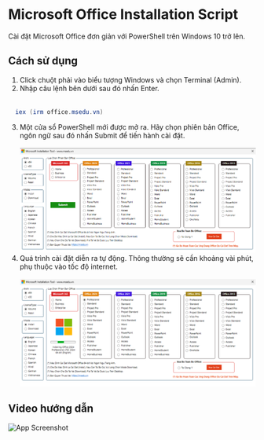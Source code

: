 
# Microsoft Office Installation Script

Cài đặt Microsoft Office đơn giản với PowerShell trên Windows 10 trở lên.


## Cách sử dụng

1. Click chuột phải vào biểu tượng Windows và chọn Terminal (Admin).
2. Nhập câu lệnh bên dưới sau đó nhấn Enter. <br> <br>

```ps1
  iex (irm office.msedu.vn)
```
3. Một cửa sổ PowerShell mới được mở ra. Hãy chọn phiên bản Office, ngôn ngữ sau đó nhấn Submit để tiến hành cài đặt. <br> <br>
![App Screenshot](https://raw.githubusercontent.com/mseduvn/msoffice/refs/heads/main/Files/msedu_installoffice.png
)
4. Quá trình cài đặt diễn ra tự động. Thông thường sẽ cần khoảng vài phút, phụ thuộc vào tốc độ internet. <br> <br>
![App Screenshot](https://raw.githubusercontent.com/mseduvn/msoffice/refs/heads/main/Files/msedu_installoffice1.png
)
## Video hướng dẫn

![App Screenshot](https://raw.githubusercontent.com/mseduvn/msoffice/refs/heads/main/Files/installoffice.gif)
